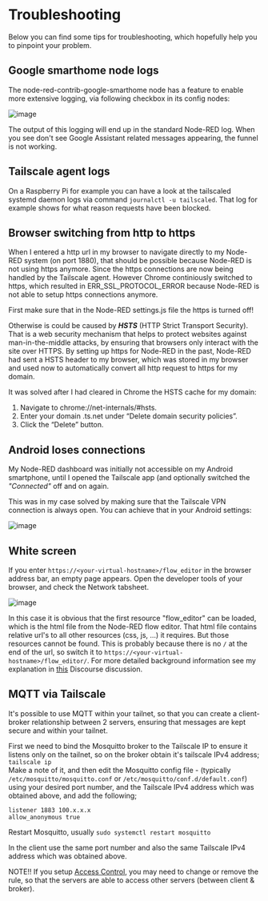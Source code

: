 # Troubleshooting

Below you can find some tips for troubleshooting, which hopefully help you to pinpoint your problem.  

## Google smarthome node logs

The node-red-contrib-google-smarthome node has a feature to enable more extensive logging, via following checkbox in its config nodes:

![image](https://github.com/user-attachments/assets/d4ba390b-c74e-48c8-9fb8-55003ca5966b)

The output of this logging will end up in the standard Node-RED log.  When you see don't see Google Assistant related messages appearing, the funnel is not working.

## Tailscale agent logs

On a Raspberry Pi for example you can have a look at the tailscaled systemd daemon logs via command `journalctl -u tailscaled`.  That log for example shows for what reason requests have been blocked.

## Browser switching from http to https

When I entered a http url in my browser to navigate directly to my Node-RED system (on port 1880), that should be possible because Node-RED is not using https anymore.  Since the https connections are now being handled by the Tailscale agent.  However Chrome continiously switched to https, which resulted in ERR_SSL_PROTOCOL_ERROR because Node-RED is not able to setup https connections anymore.

First make sure that in the Node-RED settings.js file the https is turned off!

Otherwise is could be caused by ***HSTS*** (HTTP Strict Transport Security).  That is a web security mechanism that helps to protect websites against man-in-the-middle attacks, by ensuring that browsers only interact with the site over HTTPS.  By setting up https for Node-RED in the past, Node-RED had sent a HSTS header to my browser, which was stored in my browser and used now to automatically convert all http request to https for my domain.

It was solved after I had cleared in Chrome the HSTS cache for my domain:
1. Navigate to chrome://net-internals/#hsts.
2. Enter your domain <your-virtual-hostname>.ts.net under “Delete domain security policies”.
3. Click the “Delete” button.

## Android loses connections

My Node-RED dashboard was initially not accessible on my Android smartphone, until I opened the Tailscale app (and optionally switched the *"Connected"* off and on again.

This was in my case solved by making sure that the Tailscale VPN connection is always open.  You can achieve that in your Android settings:

![image](https://github.com/user-attachments/assets/9e277779-a721-4d57-ad93-68a932d2e90e)

## White screen
If you enter `https://<your-virtual-hostname>/flow_editor` in the browser address bar, an empty page appears.  Open the developer tools of your browser, and check the Network tabsheet.

![image](https://github.com/user-attachments/assets/1bbd132d-56f9-4c7d-b487-689c4bfd4379)

In this case it is obvious that the first resource "flow_editor" can be loaded, which is the html file from the Node-RED flow editor.  That html file contains relative url's to all other resources (css, js, ...) it requires.  But those resources cannot be found.  This is probably because there is no `/` at the end of the url, so switch it to `https://<your-virtual-hostname>/flow_editor/`.  For more detailed background information see my explanation in [this](https://discourse.nodered.org/t/not-quite-understanding-how-httpadminroot-works/85097/3?u=bartbutenaers) Discourse discussion.

## MQTT via Tailscale  
It's possible to use MQTT within your tailnet, so that you can create a client-broker relationship between 2 servers, ensuring that messages are kept secure and within your tailnet.

First we need to bind the Mosquitto broker to the Tailscale IP to ensure it listens only on the tailnet, so on the broker obtain it's tailscale IPv4 address;  
`tailscale ip`  
Make a note of it, and then edit the Mosquitto config file - (typically `/etc/mosquitto/mosquitto.conf` or `/etc/mosquitto/conf.d/default.conf`) using your desired port number, and the Tailscale IPv4 address which was obtained above, and add the following;  
```
listener 1883 100.x.x.x
allow_anonymous true
```  
Restart Mosquitto, usually `sudo systemctl restart mosquitto`

In the client use the same port number and also the same Tailscale IPv4 address which was obtained above.

NOTE!! If you setup [Access Control](https://github.com/bartbutenaers/Node-RED-Tailscale-Tutorial/blob/main/docs/tailscale_access_control.md), you may need to change or remove the rule, so that the servers are able to access other servers (between client & broker).
